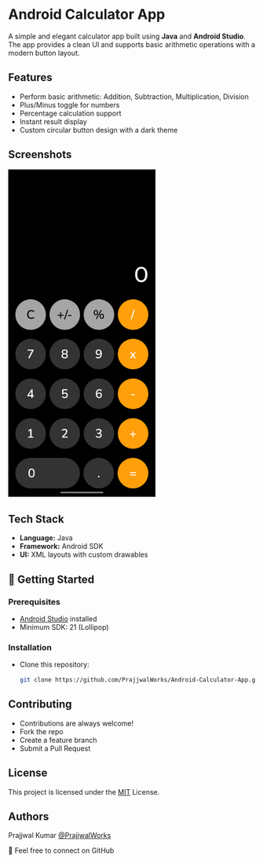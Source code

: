 
# Android Calculator App

A simple and elegant calculator app built using **Java** and **Android Studio**.  
The app provides a clean UI and supports basic arithmetic operations with a modern button layout.


## Features

- Perform basic arithmetic: Addition, Subtraction, Multiplication, Division 
- Plus/Minus toggle for numbers 
- Percentage calculation support 
- Instant result display 
- Custom circular button design with a dark theme  




## Screenshots

<img src="https://raw.githubusercontent.com/PrajjwalWorks/Android-Calculator-App/1a35a62b919400306bb298ef1e1c1999da77ab3c/screenshot.png" alt="App Screenshot" width="300"/>


## Tech Stack

- **Language:** Java  
- **Framework:** Android SDK  
- **UI:** XML layouts with custom drawables 


## 🚀 Getting Started

### Prerequisites
- [Android Studio](https://developer.android.com/studio) installed  
- Minimum SDK: 21 (Lollipop)  
### Installation
- Clone this repository:  
   ```bash
   git clone https://github.com/PrajjwalWorks/Android-Calculator-App.git
## Contributing

- Contributions are always welcome!
- Fork the repo
- Create a feature branch
- Submit a Pull Request


## License
This project is licensed under the
[MIT](https://github.com/PrajjwalWorks/Android-Calculator-App/blob/1a35a62b919400306bb298ef1e1c1999da77ab3c/LICENSE) License.


## Authors
Prajjwal Kumar
[@PrajjwalWorks](https://github.com/PrajjwalWorks)

📧 Feel free to connect on GitHub
